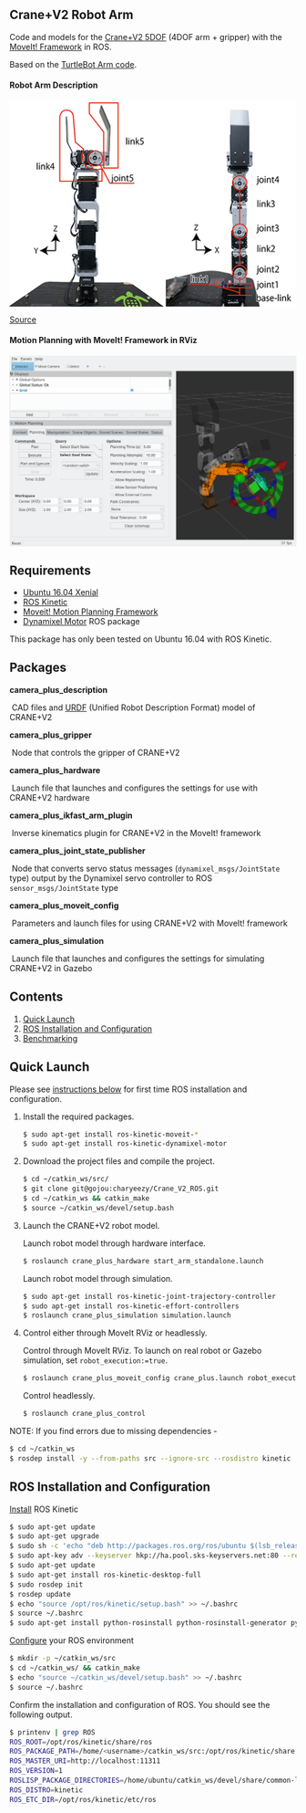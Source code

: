 

## Crane+V2 Robot Arm

Code and models for the [Crane+V2 5DOF](https://www.rt-net.jp/products/cranep2?lang=en) (4DOF arm + gripper) with the [MoveIt! Framework](http://moveit.ros.org/) in ROS.

Based on the [TurtleBot Arm code](https://github.com/turtlebot/turtlebot_arm).



#### Robot Arm Description

<div style="width:image width px; font-size:80%; text-align:center;">
<img src="imgs/cranev2_tf.png" width="600" align="middle"/></div>


[Source](https://www.rt-shop.jp/blog/archives/6711)

#### Motion Planning with MoveIt! Framework in RViz 

<div style="width:image width px; font-size:80%; text-align:center;">
<img src="imgs/cranev2_rviz.png" width="600" align="middle"/></div>




## Requirements

- [Ubuntu 16.04 Xenial](http://releases.ubuntu.com/16.04/)
- [ROS Kinetic](http://wiki.ros.org/kinetic/Installation/Ubuntu)
- [Moveit! Motion Planning Framework](http://moveit.ros.org/install/)
- [Dynamixel Motor](http://wiki.ros.org/dynamixel_motor) ROS package

This package has only been tested on Ubuntu 16.04 with ROS Kinetic. 

## Packages

**camera_plus_description**

​	CAD files and [URDF](http://wiki.ros.org/urdf) (Unified Robot Description Format) model of CRANE+V2

**camera_plus_gripper**

​	Node that controls the gripper of CRANE+V2

**camera_plus_hardware**

​	Launch file that launches and configures the settings for use with CRANE+V2 hardware

**camera_plus_ikfast_arm_plugin**

​	Inverse kinematics plugin for CRANE+V2 in the MoveIt! framework

**camera_plus_joint_state_publisher**

​	Node that converts servo status messages (`dynamixel_msgs/JointState` type) output by the Dynamixel servo controller to ROS `sensor_msgs/JointState` type

**camera_plus_moveit_config**

​	Parameters and launch files for using CRANE+V2 with MoveIt! framework

**camera_plus_simulation**

​	Launch file that launches and configures the settings for simulating CRANE+V2 in Gazebo



## Contents

1. [Quick Launch](#quick-launch)
2. [ROS Installation and Configuration](#ros-installation-and-configuration)
3. [Benchmarking](/crane_plus_control/scripts/README.md)

## Quick Launch

Please see [instructions below](#ros-installation-and-configuration) for first time ROS installation and configuration.

1. Install the required packages.

    ```bash
    $ sudo apt-get install ros-kinetic-moveit-*
    $ sudo apt-get install ros-kinetic-dynamixel-motor
    ```

2. Download the project files and compile the project.

    ```bash
    $ cd ~/catkin_ws/src/
    $ git clone git@gojou:charyeezy/Crane_V2_ROS.git
    $ cd ~/catkin_ws && catkin_make
    $ source ~/catkin_ws/devel/setup.bash
    ```

3. Launch the CRANE+V2 robot model.

    Launch robot model through hardware interface.

    ```bash
    $ roslaunch crane_plus_hardware start_arm_standalone.launch
    ```

    Launch robot model through simulation.

    ```bash
    $ sudo apt-get install ros-kinetic-joint-trajectory-controller
    $ sudo apt-get install ros-kinetic-effort-controllers
    $ roslaunch crane_plus_simulation simulation.launch
    ```

4. Control either through MoveIt RViz or headlessly.

    Control through MoveIt RViz.  To launch on real robot or Gazebo simulation, set `robot_execution:=true`.

    ```bash
    $ roslaunch crane_plus_moveit_config crane_plus.launch robot_execution:=true
    ```

    Control headlessly.

    ```bash
    $ roslaunch crane_plus_control 
    ```


NOTE: If you find errors due to missing dependencies - 

```bash
$ cd ~/catkin_ws
$ rosdep install -y --from-paths src --ignore-src --rosdistro kinetic
```



## ROS Installation and Configuration

[Install](http://wiki.ros.org/kinetic/Installation/Ubuntu) ROS Kinetic 

```bash
$ sudo apt-get update
$ sudo apt-get upgrade
$ sudo sh -c 'echo "deb http://packages.ros.org/ros/ubuntu $(lsb_release -sc) main" > /etc/apt/sources.list.d/ros-latest.list'
$ sudo apt-key adv --keyserver hkp://ha.pool.sks-keyservers.net:80 --recv-key 421C365BD9FF1F717815A3895523BAEEB01FA116
$ sudo apt-get update
$ sudo apt-get install ros-kinetic-desktop-full
$ sudo rosdep init
$ rosdep update
$ echo "source /opt/ros/kinetic/setup.bash" >> ~/.bashrc
$ source ~/.bashrc
$ sudo apt-get install python-rosinstall python-rosinstall-generator python-wstool build-essential
```

[Configure](http://wiki.ros.org/ROS/Tutorials/InstallingandConfiguringROSEnvironment) your ROS environment

```bash
$ mkdir -p ~/catkin_ws/src
$ cd ~/catkin_ws/ && catkin_make
$ echo "source ~/catkin_ws/devel/setup.bash" >> ~/.bashrc
$ source ~/.bashrc
```

Confirm the installation and configuration of ROS. You should see the following output.

```bash
$ printenv | grep ROS
ROS_ROOT=/opt/ros/kinetic/share/ros
ROS_PACKAGE_PATH=/home/<username>/catkin_ws/src:/opt/ros/kinetic/share
ROS_MASTER_URI=http://localhost:11311
ROS_VERSION=1
ROSLISP_PACKAGE_DIRECTORIES=/home/ubuntu/catkin_ws/devel/share/common-lisp
ROS_DISTRO=kinetic
ROS_ETC_DIR=/opt/ros/kinetic/etc/ros
```

